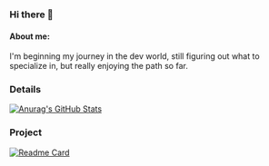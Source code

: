 ### Hi there 👋

#### About me:
I'm beginning my journey in the dev world, still figuring out what to specialize in, but really enjoying the path so far.

### Details

[![Anurag's GitHub Stats](https://github-readme-stats.vercel.app/api?username=Frankhub42&show_icons=true&theme=dark)](https://github.com/anuraghazra/github-readme-stats)

### Project

[![Readme Card](https://github-readme-stats.vercel.app/api/pin?username=Frankhub42&repo=Tik-Tok-clone-project.hithub.io&theme=dark)](https://github.com/anuraghazra/github-readme-stats)
<!--
**Frankhub42/FrankHub42** is a ✨ _special_ ✨ repository because its `README.md` (this file) appears on your GitHub profile.

Here are some ideas to get you started:

- 🔭 I’m currently working on ...
- 🌱 I’m currently learning ...
- 👯 I’m looking to collaborate on ...
- 🤔 I’m looking for help with ...
- 💬 Ask me about ...
- 📫 How to reach me: ...
- 😄 Pronouns: ...
- ⚡ Fun fact: ...
-->

